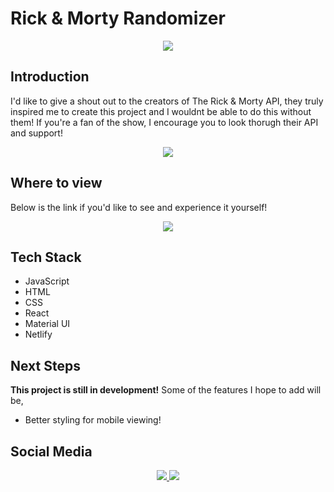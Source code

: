 # Rick & Morty Randomizer

<p align="center">
    <a href="https://nbuendia.github.io/#/">
        <img src="https://img.shields.io/badge/Author-Nicole%20Buendia-green?style=for-the-badge&labelColor=grey">
    </a>
<p>

## Introduction

I'd like to give a shout out to the creators of The Rick & Morty API, they truly inspired me to create this project and I wouldnt be able to do this without them! If you're a fan of the show, I encourage you to look thorugh their API and support!

<p align='center'>
    <a target="_blank" rel="noopener" href="https://rickandmortyapi.com/">
        <img src="https://img.shields.io/badge/Rick%20&%20Morty%20API-gray?style=for-the-badge">
    </a>
</p>

## Where to view

Below is the link if you'd like to see and experience it yourself!

<p align='center'>
    <a target="_blank" rel="noopener" href="https://rickandmortyrandomizer.netlify.app/">
        <img src="https://img.shields.io/badge/Rick%20&%20Morty%20Randomizor-blue?style=plastic&logo=airplayvideo&labelColor=limegreen">
    </a>
</p>

## Tech Stack

- JavaScript
- HTML
- CSS
- React
- Material UI
- Netlify

## Next Steps

**This project is still in development!** 
Some of the features I hope to add will be,
- Better styling for mobile viewing!

## Social Media

<p align="center">
    <a href="https://github.com/nbuendia">
        <img src="https://img.shields.io/badge/GitHub-grey?style=plastic&logo=github&labelColor=grey">
    </a>
    <a href="https://www.linkedin.com/in/nicole-buendia/">
        <img src="https://img.shields.io/badge/LinkedIn-blue?style=plastic&logo=linkedin&labelColor=blue">
    </a>
</p>